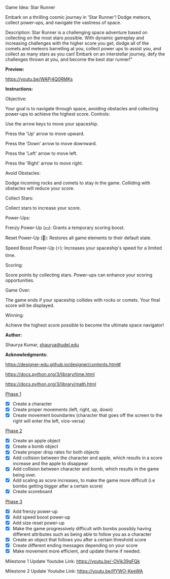 Game Idea: Star Runner

Embark on a thrilling cosmic journey in 'Star Runner'! 
Dodge meteors, collect power-ups, and navigate the vastness of space.

Description: Star Runner is a challenging space adventure based on collecting
on the most stars possible. With dynamic gameplay and increasing challenges with the 
higher score you get, dodge all of the comets and meteors barrelling at you, 
collect power ups to assist you, and collect as many stars as you can! Embark on an interstellar 
journey, defy the challenges thrown at you, and become the best star runner!"

<b> Preview: </b>

https://youtu.be/WAPj4Q0RMKs

<b>Instructions:</b>

Objective:

Your goal is to navigate through space, avoiding obstacles and collecting power-ups to achieve the highest score.
Controls:

Use the arrow keys to move your spaceship.

Press the 'Up' arrow to move upward.

Press the 'Down' arrow to move downward.

Press the 'Left' arrow to move left.

Press the 'Right' arrow to move right.

Avoid Obstacles:

Dodge incoming rocks and comets to stay in the game.
Colliding with obstacles will reduce your score.

Collect Stars:


Collect stars to increase your score.

Power-Ups:

Frenzy Power-Up (💵): Grants a temporary scoring boost.

Reset Power-Up (🔄): Restores all game elements to their default state.

Speed Boost Power-Up (⚡): Increases your spaceship's speed for a limited time.

Scoring:

Score points by collecting stars.
Power-ups can enhance your scoring opportunities.

Game Over:

The game ends if your spaceship collides with rocks or comets.
Your final score will be displayed.

Winning:

Achieve the highest score possible to become the ultimate space navigator!

<b> Author: </b>

Shaurya Kumar, shaurya@udel.edu

<b>Acknowledgments:</b>

https://designer-edu.github.io/designer/contents.html#

https://docs.python.org/3/library/time.html

https://docs.python.org/3/library/math.html

<u>Phase 1</u>
- [X] Create a character 
- [X] Create proper movements (left, right, up, down)
- [X] Create movement boundaries (character that goes off 
   the screen to the right will enter the left, vice-versa)

<u>Phase 2</u>
- [X] Create an apple object
- [X] Create a bomb object
- [X] Create proper drop rates for both objects
- [X] Add collision between the character and apple, which 
results in a score increase and the apple to disappear
- [X] Add collision between character and bomb, which results 
in the game being over.
- [X] Add scaling as score increases, to make the game more difficult
  (i.e bombs getting bigger after a certain score)
- [X] Create scoreboard

<u>Phase 3</u>
- [X] Add frenzy power-up
- [X] Add speed boost power-up
- [X] Add size reset power-up
- [X] Make the game progressively difficult with bombs possibly having 
different attributes such as being able to follow you as a character
- [X] Create an object that follows you after a certain threshold score
- [X] Create different ending messages depending on your score
- [X] Make movement more efficient, and update theme if needed.

Milestone 1 Update Youtube Link: https://youtu.be/-OVik39gFQk

Milestone 2 Update Youtube Link: https://youtu.be/IfYWO-KeeWA